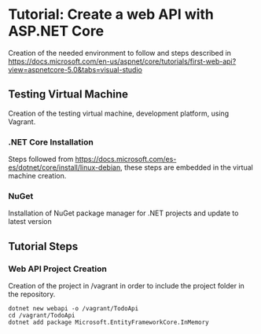 # Tutorial: Create a web API with ASP.NET Core
Creation of the needed environment to follow and steps described in https://docs.microsoft.com/en-us/aspnet/core/tutorials/first-web-api?view=aspnetcore-5.0&tabs=visual-studio

## Testing Virtual Machine
Creation of the testing virtual machine, development platform, using Vagrant.

### .NET Core Installation
Steps followed from https://docs.microsoft.com/es-es/dotnet/core/install/linux-debian, these steps are embedded in the virtual machine creation.

### NuGet
Installation of NuGet package manager for .NET projects and update to latest version

## Tutorial Steps
### Web API Project Creation
Creation of the project in /vagrant in order to include the project folder in the repository.
```
dotnet new webapi -o /vagrant/TodoApi
cd /vagrant/TodoApi
dotnet add package Microsoft.EntityFrameworkCore.InMemory
```
